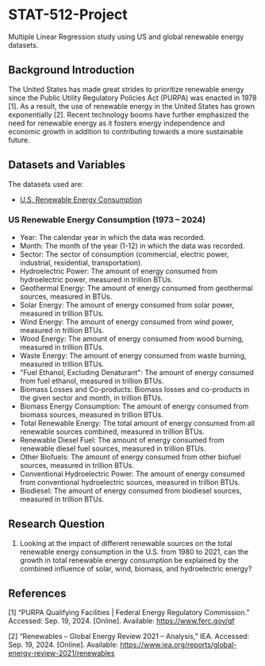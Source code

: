 # STAT-512-Project
Multiple Linear Regression study using US and global renewable energy datasets.  

## Background Introduction
The United States has made great strides to prioritize renewable energy since the Public Utility Regulatory Policies Act (PURPA) was enacted in 1978 [1]. As a result, the use of renewable energy in the United States has grown exponentially [2]. Recent technology booms have further emphasized the need for renewable energy as it fosters energy independence and economic growth in addition to contributing towards a more sustainable future.  

## Datasets and Variables
The datasets used are: 
- [U.S. Renewable Energy Consumption](https://www.kaggle.com/datasets/alistairking/renewable-energy-consumption-in-the-u-s)

### US Renewable Energy Consumption (1973 – 2024) 
- Year: The calendar year in which the data was recorded. 
- Month: The month of the year (1-12) in which the data was recorded.  
- Sector: The sector of consumption (commercial, electric power, industrial, residential, transportation). 
- Hydroelectric Power: The amount of energy consumed from hydroelectric power, measured in trillion BTUs. 
- Geothermal Energy: The amount of energy consumed from geothermal sources, measured in BTUs. 
- Solar Energy: The amount of energy consumed from solar power, measured in trillion BTUs. 
- Wind Energy: The amount of energy consumed from wind power, measured in trillion BTUs. 
- Wood Energy: The amount of energy consumed from wood burning, measured in trillion BTUs. 
- Waste Energy: The amount of energy consumed from waste burning, measured in trillion BTUs. 
- "Fuel Ethanol, Excluding Denaturant": The amount of energy consumed from fuel ethanol, measured in trillion BTUs. 
- Biomass Losses and Co-products: Biomass losses and co-products in the given sector and month, in trillion BTUs. 
- Biomass Energy Consumption: The amount of energy consumed from biomass sources, measured in trillion BTUs. 
- Total Renewable Energy: The total amount of energy consumed from all renewable sources combined, measured in trillion BTUs. 
- Renewable Diesel Fuel: The amount of energy consumed from renewable diesel fuel sources, measured in trillion BTUs. 
- Other Biofuels: The amount of energy consumed from other biofuel sources, measured in trillion BTUs. 
- Conventional Hydroelectric Power: The amount of energy consumed from conventional hydroelectric sources, measured in trillion BTUs. 
- Biodiesel: The amount of energy consumed from biodiesel sources, measured in trillion BTUs. 

## Research Question
1. Looking at the impact of different renewable sources on the total renewable energy consumption in the U.S. from 1980 to 2021, can the growth in total renewable energy consumption be explained by the combined influence of solar, wind, biomass, and hydroelectric energy?
   
## References 
[1] “PURPA Qualifying Facilities | Federal Energy Regulatory Commission.” Accessed: Sep. 19, 2024. [Online]. Available: https://www.ferc.gov/qf 

[2] “Renewables – Global Energy Review 2021 – Analysis,” IEA. Accessed: Sep. 19, 2024. [Online]. Available: https://www.iea.org/reports/global-energy-review-2021/renewables 

